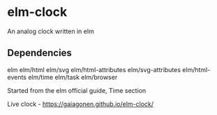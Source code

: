 # elm-clock
An analog clock written in elm

## Dependencies

elm
elm/html
elm/svg
elm/html-attributes
elm/svg-attributes
elm/html-events
elm/time
elm/task
elm/browser


Started from the elm official guide, Time section 

Live clock - https://gaiagonen.github.io/elm-clock/
